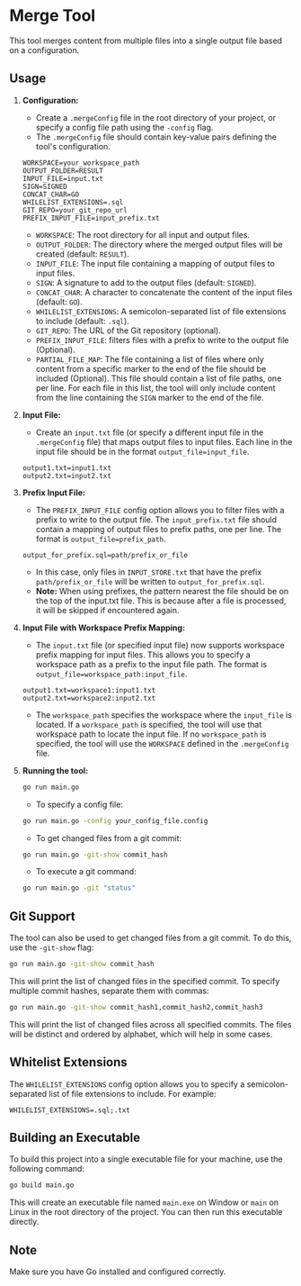 # Merge Tool

This tool merges content from multiple files into a single output file based on a configuration.

## Usage

1.  **Configuration:**
    *   Create a `.mergeConfig` file in the root directory of your project, or specify a config file path using the `-config` flag.
    *   The `.mergeConfig` file should contain key-value pairs defining the tool's configuration.

    ```properties
    WORKSPACE=your_workspace_path
    OUTPUT_FOLDER=RESULT
    INPUT_FILE=input.txt
    SIGN=SIGNED
    CONCAT_CHAR=GO
    WHILELIST_EXTENSIONS=.sql
    GIT_REPO=your_git_repo_url
    PREFIX_INPUT_FILE=input_prefix.txt
    ```

    *   `WORKSPACE`: The root directory for all input and output files.
    *   `OUTPUT_FOLDER`: The directory where the merged output files will be created (default: `RESULT`).
    *   `INPUT_FILE`: The input file containing a mapping of output files to input files.
    *   `SIGN`: A signature to add to the output files (default: `SIGNED`).
    *   `CONCAT_CHAR`: A character to concatenate the content of the input files (default: `GO`).
    *   `WHILELIST_EXTENSIONS`: A semicolon-separated list of file extensions to include (default: `.sql`).
    *   `GIT_REPO`: The URL of the Git repository (optional).
    *   `PREFIX_INPUT_FILE`: filters files with a prefix to write to the output file (Optional).
    *   `PARTIAL_FILE_MAP`: The file containing a list of files where only content from a specific marker to the end of the file should be included (Optional). This file should contain a list of file paths, one per line. For each file in this list, the tool will only include content from the line containing the `SIGN` marker to the end of the file.

2.  **Input File:**
    *   Create an `input.txt` file (or specify a different input file in the `.mergeConfig` file) that maps output files to input files. Each line in the input file should be in the format `output_file=input_file`.

    ```properties
    output1.txt=input1.txt
    output2.txt=input2.txt
    ```

5.  **Prefix Input File:**
    *   The `PREFIX_INPUT_FILE` config option allows you to filter files with a prefix to write to the output file. The `input_prefix.txt` file should contain a mapping of output files to prefix paths, one per line. The format is `output_file=prefix_path`.
    ```properties
    output_for_prefix.sql=path/prefix_or_file
    ```
    *   In this case, only files in `INPUT_STORE.txt` that have the prefix `path/prefix_or_file` will be written to `output_for_prefix.sql`.
    *   **Note:** When using prefixes, the pattern nearest the file should be on the top of the input.txt file. This is because after a file is processed, it will be skipped if encountered again.

6.  **Input File with Workspace Prefix Mapping:**
    *   The `input.txt` file (or specified input file) now supports workspace prefix mapping for input files. This allows you to specify a workspace path as a prefix to the input file path. The format is `output_file=workspace_path:input_file`.

    ```properties
    output1.txt=workspace1:input1.txt
    output2.txt=workspace2:input2.txt
    ```

    *   The `workspace_path` specifies the workspace where the `input_file` is located. If a `workspace_path` is specified, the tool will use that workspace path to locate the input file. If no `workspace_path` is specified, the tool will use the `WORKSPACE` defined in the `.mergeConfig` file.

5.  **Running the tool:**

    ```bash
    go run main.go
    ```

    *   To specify a config file:

    ```bash
    go run main.go -config your_config_file.config
    ```

    *   To get changed files from a git commit:

    ```bash
    go run main.go -git-show commit_hash
    ```

    *   To execute a git command:

    ```bash
    go run main.go -git "status"
    ```

## Git Support

The tool can also be used to get changed files from a git commit. To do this, use the `-git-show` flag:

```bash
go run main.go -git-show commit_hash
```

This will print the list of changed files in the specified commit. To specify multiple commit hashes, separate them with commas:

```bash
go run main.go -git-show commit_hash1,commit_hash2,commit_hash3
```

This will print the list of changed files across all specified commits. The files will be distinct and ordered by alphabet, which will help in some cases.

## Whitelist Extensions

The `WHILELIST_EXTENSIONS` config option allows you to specify a semicolon-separated list of file extensions to include. For example:

```properties
WHILELIST_EXTENSIONS=.sql;.txt
```

## Building an Executable

To build this project into a single executable file for your machine, use the following command:

```bash
go build main.go
```

This will create an executable file named `main.exe` on Window or `main` on Linux in the root directory of the project. You can then run this executable directly.

## Note
Make sure you have Go installed and configured correctly.
